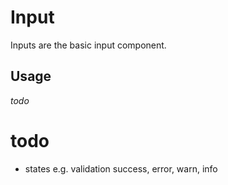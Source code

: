 # Input
Inputs are the basic input component.

## Usage

*todo*

# todo
- states e.g. validation success, error, warn, info